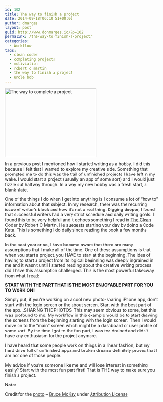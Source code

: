 ```yaml
---
id: 102
title: The way to finish a project
date: 2014-09-18T06:10:51+00:00
author: dmarges
layout: post
guid: http://www.donmarges.io/?p=102
permalink: /the-way-to-finish-a-project/
categories:
  - Workflow
tags:
  - clean coder
  - completing projects
  - motiviation
  - robert c martin
  - the way to finish a project
  - uncle bob
---
```

[<img src="http://www.donmarges.io/wp-content/uploads/2014/09/9702417772_e372db512d_z-300x225.jpg" alt="The way to complete a project" width="300" height="225" class="alignleft size-medium wp-image-105" srcset="http://www.donmarges.io/wp-content/uploads/2014/09/9702417772_e372db512d_z-300x225.jpg 300w, http://www.donmarges.io/wp-content/uploads/2014/09/9702417772_e372db512d_z.jpg 640w" sizes="(max-width: 300px) 100vw, 300px" />](http://www.donmarges.io/wp-content/uploads/2014/09/9702417772_e372db512d_z.jpg)

In a previous post I mentioned how I started writing as a hobby. I did this because I felt that I wanted to explore my creative side. Something that prompted me to do this was the trail of unfinished projects I have left in my wake. I would start a project (usually an app of some sort) and I would just fizzle out halfway through. In a way my new hobby was a fresh start, a blank slate.

One of the things I do when I get into anything is I consume a lot of &#8220;how to&#8221; information about that subject. In my research, there was the recurring issue of writer&#8217;s block and how it&#8217;s not a real thing. Digging deeper, I found that successful writers had a very strict schedule and daily writing goals. I found this to be very helpful and it echoes something I read in [The Clean Coder](http://www.amazon.ca/gp/product/0137081073/ref=as_li_ss_tl?ie=UTF8&camp=15121&creative=390961&creativeASIN=0137081073&linkCode=as2&tag=donmar-20) <img src="http://ir-ca.amazon-adsystem.com/e/ir?t=donmar-20&#038;l=as2&#038;o=15&#038;a=0137081073" width="1" height="1" border="0" alt="" style="border:none !important; margin:0px !important;" />by [Robert C Martin](http://blog.8thlight.com/uncle-bob/archive.html "Robert C Martin"). He suggests starting your day by doing a Code Kata. This is something I do daily since reading the book a few months back.

In the past year or so, I have become aware that there are many assumptions that I make all of the time. One of these assumptions is that when you start a project, you HAVE to start at the beginning. The idea of having to start a project from its logical beginning was deeply ingrained in me and it wasn&#8217;t until I started reading about the creative writing process did I have this assumption challenged. This is the most powerful takeaway from what I read:

**START WITH THE PART THAT IS THE MOST ENJOYABLE PART FOR YOU TO WORK ON!**

Simply put, if you&#8217;re working on a cool new photo-sharing iPhone app, don&#8217;t start with the login screen or the about screen. Start with the best part of the app&#8230;SHARING THE PHOTOS! This may seem obvious to some, but this was profound to me. My workflow in this example would be to start drawing the screens from the beginning starting with the login screen. Then I would move on to the &#8220;main&#8221; screen which might be a dashboard or user profile of some sort. By the time I got to the fun part, I was too drained and didn&#8217;t have any enthusiasm for the project anymore.

I have heard that some people work on things in a linear fashion, but my hard drive full of unfinished apps and broken dreams definitely proves that I am not one of those people.

My advice if you&#8217;re someone like me and will lose interest in something easily? Start with the most fun part first! That is THE way to make sure you finish a project.

Note:
  
Credit for the [photo](https://www.flickr.com/photos/brucemckay/9702417772/in/photolist-fMnqM3-9vpybN-znaVw-8xdrY3-51UBLA-8weiyv-ozWVc3-ebASDs-6tzT3i-f1PTER-8QFXHc-6N3Wb4-6cCY4m-dcLaLe-aAfQvZ-aAixuU-aAixwN-oNQVaj-oNQV9Y-oNQV3L-aAixty-aAfQrZ-aAfQut-aAixn3-aAixpy-aAixnY-gFmsNk-hZ5Lei-aAfQr4-ixRz5b-atJWKv-ebASCy-ebveQ6-csBej3-abWaih-6ohQoN-abWakY-ehkdHm-gtGYTR-8QFYa6-7kPfCk-nJ5UPn-oa2Vee-et5jtm-hxtz3Z-eQYRVa-ffmoBt-iGM1bv-auo4x1-ehSmS5) &#8211; <a href="https://www.flickr.com/photos/brucemckay/" rel="nofollow">Bruce McKay</a> under [Attribution License](https://creativecommons.org/licenses/by/2.0/)